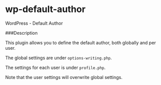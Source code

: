 wp-default-author
=================

WordPress - Default Author 

###Description

This plugin allows you to define the default author, both globally and per user.

The global settings are under `options-writing.php`.

The settings for each user is under `profile.php`.

Note that the user settings will overwrite global settings.

